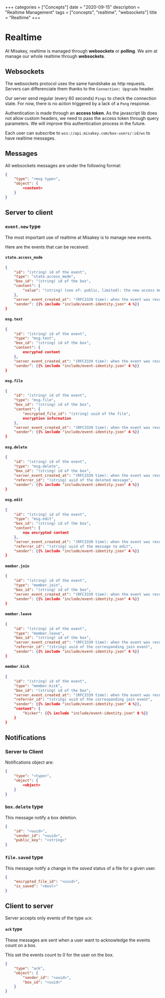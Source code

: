 +++
categories = ["Concepts"]
date = "2020-09-15"
description = "Realtime Management"
tags = ["concepts", "realtime", "websockets"]
title = "Realtime"
+++

# Realtime

At Misakey, realtime is managed through **websockets** or **polling**.
We aim at manage our whole realtime through **websockets**.

## Websockets

The websockets protocol uses the same handshake as http requests.
Servers can differenciate them thanks to the `Connection: Upgrade` header.

Our server send regular (every 60 seconds) `Pings` to check the connection state.
For now, there is no action triggered by a lack of a `Pong` response.

Authentication is made through an **access token**. 
As the javascript lib does not allow custom headers, we need to
pass the access token through query parameters.
We will improve this authentication process in the future.

Each user can subscribe to `wss://api.misakey.com/box-users/:id/ws` to have realtime messages.

## Messages

All websockets messages are under the following format:

```json
{
    "type": "<msg type>",
    "object": {
        <content>
    }
}
```

## Server to client

### `event.new` type

The most important use of realtime at Misakey is to manage new events.

Here are the events that can be received:

#### `state.access_mode`

```json
{
    "id": "(string) id of the event",
    "type": "state.access_mode",
    "box_id": "(string) id of the box",
    "content": {
        "value": "(string) (one of: public, limited): the new access mode value of the box",
    },
    "server_event_created_at": "(RFC3339 time): when the event was received by the server",
    "sender": {{% include "include/event-identity.json" 4 %}}
}
```

#### `msg.text`

```json
{
    "id": "(string) id of the event",
    "type": "msg.text",
    "box_id": "(string) id of the box",
    "content": {
        encrypted content
    },
    "server_event_created_at": "(RFC3339 time): when the event was received by the server",
    "sender": {{% include "include/event-identity.json" 4 %}}
}
```

#### `msg.file`

```json
{
    "id": "(string) id of the event",
    "type": "msg.file",
    "box_id": "(string) id of the box",
    "content": {
        "encrypted_file_id": "(string) uuid of the file",
        encryption information
    },
    "server_event_created_at": "(RFC3339 time): when the event was received by the server",
    "sender": {{% include "include/event-identity.json" 4 %}}
}
```

#### `msg.delete`

```json
{
    "id": "(string) id of the event",
    "type": "msg.delete",
    "box_id": "(string) id of the box",
    "server_event_created_at": "(RFC3339 time): when the event was received by the server",
    "referrer_id": "(string) uuid of the deleted message",
    "sender": {{% include "include/event-identity.json" 4 %}}
}
```
#### `msg.edit`

```json
{
    "id": "(string) id of the event",
    "type": "msg.edit",
    "box_id": "(string) id of the box",
    "content": {
        new encrypted content
    },
    "server_event_created_at": "(RFC3339 time): when the event was received by the server",
    "referrer_id": "(string) uuid of the message to edit",
    "sender": {{% include "include/event-identity.json" 4 %}}
}
```

#### `member.join`

```json
{
    "id": "(string) id of the event",
    "type": "member.join",
    "box_id": "(string) id of the box",
    "server_event_created_at": "(RFC3339 time): when the event was received by the server",
    "sender": {{% include "include/event-identity.json" 4 %}}
}
```

#### `member.leave`

```json
{
    "id": "(string) id of the event",
    "type": "member.leave",
    "box_id": "(string) id of the box",
    "server_event_created_at": "(RFC3339 time): when the event was received by the server",
    "referrer_id": "(string) uuid of the corresponding join event",
    "sender": {{% include "include/event-identity.json" 4 %}}
}
```

#### `member.kick`

```json
{
    "id": "(string) id of the event",
    "type": "member.kick",
    "box_id": "(string) id of the box",
    "server_event_created_at": "(RFC3339 time): when the event was received by the server",
    "referrer_id": "(string) uuid of the corresponding join event",
    "sender": {{% include "include/event-identity.json" 4 %}},
    "content": {
        "kicker": {{% include "include/event-identity.json" 8 %}}
    }
}
```

## Notifications

### Server to Client

Notifications object are:

```json
{
    "type": "<type>",
    "object": {
        <object>
    }
}
```

### `box.delete` type


This message notify a box deletion.

```json
{
    "id": "<uuid>",
    "sender_id": "<uuid>",
    "public_key": "<string>"
}
```

### `file.saved` type


This message notify a change in the *saved* status of a file for a given user.

```json
{
    "encrypted_file_id": "<uuid>",
    "is_saved": "<bool>"
}
```

## Client to server

Server accepts only events of the type `ack`:

#### `ack` type

These messages are sent when a user want to acknowledge the events count on a box.

This set the events count to 0 for the user on the box.

```json
{
    "type": "ack",
    "object": {
        "sender_id": "<uuid>",
        "box_id": "<uuid>"
    }
}
```
